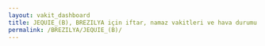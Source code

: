 ```yaml
---
layout: vakit_dashboard
title: JEQUIE_(B), BREZILYA için iftar, namaz vakitleri ve hava durumu - ilçe/eyalet seç
permalink: /BREZILYA/JEQUIE_(B)/
---
```


<script type="text/javascript">
  var GLOBAL_COUNTRY = 'BREZILYA';
  var GLOBAL_CITY = 'JEQUIE_(B)';
  var GLOBAL_STATE = '';
  var lat = 72;
  var lon = 21;
</script>
